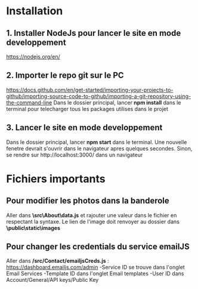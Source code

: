 # Installation


## 1. Installer NodeJs pour lancer le site en mode developpement

https://nodejs.org/en/

## 2. Importer le repo git sur le PC

https://docs.github.com/en/get-started/importing-your-projects-to-github/importing-source-code-to-github/importing-a-git-repository-using-the-command-line
Dans le dossier principal, lancer **npm install** dans le terminal pour telecharger tous les packages utilises dans le projet

## 3. Lancer le site en mode developpement

Dans le dossier principal, lancer **npm start** dans le terminal. Une nouvelle fenetre devrait s'ouvrir dans le navigateur apres quelques secondes. Sinon, se rendre sur
http://localhost:3000/ dans un navigateur


# Fichiers importants

## Pour modifier les photos dans la banderole

Aller dans **\src\About\data.js** et rajouter une valeur dans le fichier en respectant la syntaxe. Le lien de l'image doit renvoyer au dossier dans **\public\static\images**

## Pour changer les credentials du service emailJS

Aller dans **/src/Contact/emailjsCreds.js** :
https://dashboard.emailjs.com/admin
-Service ID se trouve dans l'onglet Email Services 
-Template ID dans l'onglet Email templates
-User ID dans Account/General/API keys/Public Key
